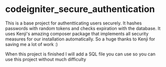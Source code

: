 # codeigniter_secure_authentication
This is a base project for authentticating users securely. It hashes passwords with random tokens and checks expiration with the database.
It uses Kenji's amazing composer package that implements all security measures for our installation automatically. So a huge thanks to Kenji for saving me a lot of work :)

When this project is finished I will add a SQL file you can use so you can use this project without much difficulty
